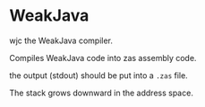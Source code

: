 # WeakJava

wjc the WeakJava compiler.

Compiles WeakJava code into zas assembly code.

the output (stdout) should be put into a `.zas` file.

The stack grows downward in the address space.
